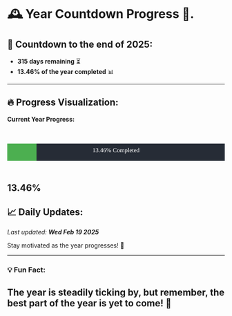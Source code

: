 
# &#x1F570; **Year Countdown Progress** &#x1F389;.

## &#x1F4C5; Countdown to the end of 2025:
- **315 days remaining** &#x23F3;
- **13.46% of the year completed** &#x1F4CA;

---

## &#x1F525; **Progress Visualization**:

**Current Year Progress:**

<br><br>
![Progress Bar](https://raw.githubusercontent.com/dayanidigv/year-countdown-progress/main/progress-bar.svg)
<br><br>

**13.46%**
---

## &#x1F4C8; **Daily Updates**:

_Last updated: **Wed Feb 19 2025**_

Stay motivated as the year progresses! &#x1F680;

--- 

### &#x1F4A1; **Fun Fact:**
The year is steadily ticking by, but remember, the best part of the year is yet to come! &#x1F31F;
---
